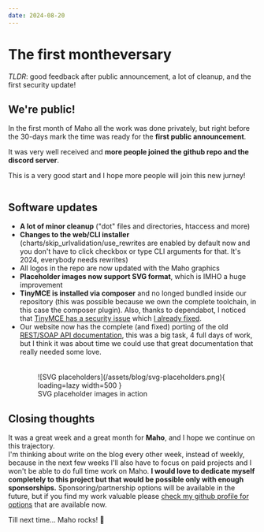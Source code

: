 ```yaml
---
date: 2024-08-20
---
```


# The first montheversary

_TLDR_: good feedback after public announcement, a lot of cleanup, and the first
security update!

<!-- more -->

<img src="/assets/blog/announcement-on-linkedin.png" alt="" loading="lazy" style="max-width: 300px" align="left">

## We're public!

In the first month of Maho all the work was done privately, but right before the 30-days mark the time
was ready for the **first public announcement**.

It was very well received and **more people joined the github repo and the discord server**.

This is a very good start and I hope more people will join this new jurney!

<div style="clear: both"></div>

## Software updates

- **A lot of minor cleanup** ("dot" files and directories, htaccess and more)
- **Changes to the web/CLI installer** (charts/skip_urlvalidation/use_rewrites are enabled by default now
  and you don't have to click checkbox or type CLI arguments for that. It's 2024, everybody needs
  rewrites)
- All logos in the repo are now updated with the Maho graphics
- **Placeholder images now support SVG format**, which is IMHO a huge improvement
- **TinyMCE is installed via composer** and no longed bundled inside our repository
  (this was possible because we own the complete toolchain, in this case the composer plugin).
  Also, thanks to dependabot, I noticed that
  [TinyMCE has a security issue](https://github.com/advisories/GHSA-5359-pvf2-pw78)
  which [I already fixed](https://github.com/MahoCommerce/maho/commit/4868c7f2876d99f9a70694be07bf3f8473b16aea).
- Our website now has the complete (and fixed) porting of the old [REST/SOAP API documentation](../../api/soap.md),
  this was a big task, 4 full days of work, but I think it was about time we could use that great documentation
  that really needed some love.

<figure markdown="span" style="border:1px solid var(--md-typeset-a-color);padding:20px 20px 0 20px">
  ![SVG placeholders](/assets/blog/svg-placeholders.png){ loading=lazy width=500 }
  <figcaption>SVG placeholder images in action</figcaption>
</figure>

## Closing thoughts

It was a great week and a great month for **Maho**, and I hope we continue on this trajectory.  
I'm thinking about write on the blog every other week, instead of weekly, because in the next few
weeks I'll also have to focus on paid projects and I won't be able to do full time work on Maho.
**I would love to dedicate myself completely to this project but that would be possible only with
enough sponsorships.** Sponsoring/partnership options will be available in the future, but if you find
my work valuable please [check my github profile for options](https://github.com/fballiano) that
are available now.

Till next time... Maho rocks! 🚀
